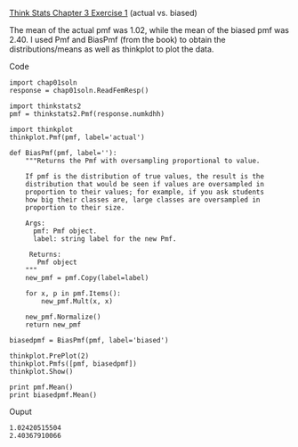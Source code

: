 [Think Stats Chapter 3 Exercise 1](http://greenteapress.com/thinkstats2/html/thinkstats2004.html#toc31) (actual vs. biased)

The mean of the actual pmf was 1.02, while the mean of the biased pmf was 2.40.  I used Pmf and BiasPmf (from the book) to obtain the distributions/means as well as thinkplot to plot the data.

Code
```
import chap01soln
response = chap01soln.ReadFemResp()

import thinkstats2
pmf = thinkstats2.Pmf(response.numkdhh)

import thinkplot
thinkplot.Pmf(pmf, label='actual')

def BiasPmf(pmf, label=''):
    """Returns the Pmf with oversampling proportional to value.

    If pmf is the distribution of true values, the result is the
    distribution that would be seen if values are oversampled in
    proportion to their values; for example, if you ask students
    how big their classes are, large classes are oversampled in
    proportion to their size.

    Args:
      pmf: Pmf object.
      label: string label for the new Pmf.

     Returns:
       Pmf object
    """
    new_pmf = pmf.Copy(label=label)

    for x, p in pmf.Items():
        new_pmf.Mult(x, x)
        
    new_pmf.Normalize()
    return new_pmf

biasedpmf = BiasPmf(pmf, label='biased') 

thinkplot.PrePlot(2)
thinkplot.Pmfs([pmf, biasedpmf])
thinkplot.Show()

print pmf.Mean()
print biasedpmf.Mean() 
```

Ouput
```
1.02420515504
2.40367910066
```
